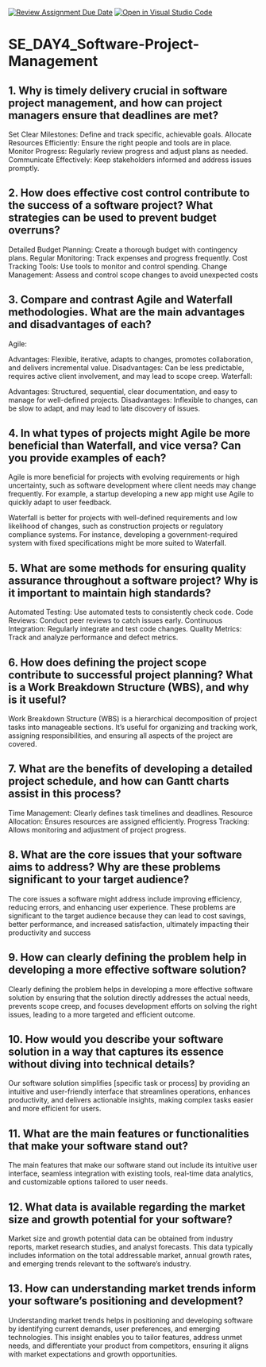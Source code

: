 [![Review Assignment Due Date](https://classroom.github.com/assets/deadline-readme-button-22041afd0340ce965d47ae6ef1cefeee28c7c493a6346c4f15d667ab976d596c.svg)](https://classroom.github.com/a/9pw6JKcu)
[![Open in Visual Studio Code](https://classroom.github.com/assets/open-in-vscode-2e0aaae1b6195c2367325f4f02e2d04e9abb55f0b24a779b69b11b9e10269abc.svg)](https://classroom.github.com/online_ide?assignment_repo_id=15706539&assignment_repo_type=AssignmentRepo)
# SE_DAY4_Software-Project-Management
## 1. Why is timely delivery crucial in software project management, and how can project managers ensure that deadlines are met?
Set Clear Milestones: Define and track specific, achievable goals.
Allocate Resources Efficiently: Ensure the right people and tools are in place.
Monitor Progress: Regularly review progress and adjust plans as needed.
Communicate Effectively: Keep stakeholders informed and address issues promptly.
## 2. How does effective cost control contribute to the success of a software project? What strategies can be used to prevent budget overruns?
Detailed Budget Planning: Create a thorough budget with contingency plans.
Regular Monitoring: Track expenses and progress frequently.
Cost Tracking Tools: Use tools to monitor and control spending.
Change Management: Assess and control scope changes to avoid unexpected costs
## 3. Compare and contrast Agile and Waterfall methodologies. What are the main advantages and disadvantages of each?
Agile:

Advantages: Flexible, iterative, adapts to changes, promotes collaboration, and delivers incremental value.
Disadvantages: Can be less predictable, requires active client involvement, and may lead to scope creep.
Waterfall:

Advantages: Structured, sequential, clear documentation, and easy to manage for well-defined projects.
Disadvantages: Inflexible to changes, can be slow to adapt, and may lead to late discovery of issues.
## 4. In what types of projects might Agile be more beneficial than Waterfall, and vice versa? Can you provide examples of each?
Agile is more beneficial for projects with evolving requirements or high uncertainty, such as software development where client needs may change frequently. For example, a startup developing a new app might use Agile to quickly adapt to user feedback.

Waterfall is better for projects with well-defined requirements and low likelihood of changes, such as construction projects or regulatory compliance systems. For instance, developing a government-required system with fixed specifications might be more suited to Waterfall.
## 5. What are some methods for ensuring quality assurance throughout a software project? Why is it important to maintain high standards?
Automated Testing: Use automated tests to consistently check code.
Code Reviews: Conduct peer reviews to catch issues early.
Continuous Integration: Regularly integrate and test code changes.
Quality Metrics: Track and analyze performance and defect metrics.
## 6. How does defining the project scope contribute to successful project planning? What is a Work Breakdown Structure (WBS), and why is it useful?
Work Breakdown Structure (WBS) is a hierarchical decomposition of project tasks into manageable sections. It’s useful for organizing and tracking work, assigning responsibilities, and ensuring all aspects of the project are covered.
## 7. What are the benefits of developing a detailed project schedule, and how can Gantt charts assist in this process?
Time Management: Clearly defines task timelines and deadlines.
Resource Allocation: Ensures resources are assigned efficiently.
Progress Tracking: Allows monitoring and adjustment of project progress.
## 8. What are the core issues that your software aims to address? Why are these problems significant to your target audience?
The core issues a software might address include improving efficiency, reducing errors, and enhancing user experience. These problems are significant to the target audience because they can lead to cost savings, better performance, and increased satisfaction, ultimately impacting their productivity and success
## 9. How can clearly defining the problem help in developing a more effective software solution?
Clearly defining the problem helps in developing a more effective software solution by ensuring that the solution directly addresses the actual needs, prevents scope creep, and focuses development efforts on solving the right issues, leading to a more targeted and efficient outcome.
## 10. How would you describe your software solution in a way that captures its essence without diving into technical details?
Our software solution simplifies [specific task or process] by providing an intuitive and user-friendly interface that streamlines operations, enhances productivity, and delivers actionable insights, making complex tasks easier and more efficient for users.
## 11. What are the main features or functionalities that make your software stand out?
The main features that make our software stand out include its intuitive user interface, seamless integration with existing tools, real-time data analytics, and customizable options tailored to user needs.
## 12. What data is available regarding the market size and growth potential for your software?
Market size and growth potential data can be obtained from industry reports, market research studies, and analyst forecasts. This data typically includes information on the total addressable market, annual growth rates, and emerging trends relevant to the software’s industry.
## 13. How can understanding market trends inform your software’s positioning and development?
Understanding market trends helps in positioning and developing software by identifying current demands, user preferences, and emerging technologies. This insight enables you to tailor features, address unmet needs, and differentiate your product from competitors, ensuring it aligns with market expectations and growth opportunities.
